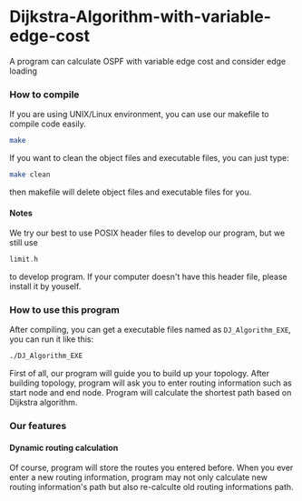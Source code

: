 # Dijkstra-Algorithm-with-variable-edge-cost
A program can calculate OSPF with variable edge cost and consider edge loading

### How to compile 
If you are using UNIX/Linux environment, you can use our makefile to compile code easily.

```bash
make
```

If you want to clean the object files and executable files, you can just type:

```bash
make clean
```

then makefile will delete object files and executable files for you.

#### Notes
We try our best to use POSIX header files to develop our program, but we still use 
```C
limit.h
```
to develop program. If your computer doesn't have this header file, please install it by youself.


### How to use this program
After compiling, you can get a executable files named as ```DJ_Algorithm_EXE```, you can run it like this:
```bash
./DJ_Algorithm_EXE
```
First of all, our program will guide you to build up your topology. 
After building topology, program will ask you to enter routing information such as start node and end node. Program will calculate the shortest path based on Dijkstra algorithm. 

### Our features
#### Dynamic routing calculation
Of course, program will store the routes you entered before. When you ever enter a new routing information, program may not only calculate new routing information's path but also re-calculte old routing informations path.




